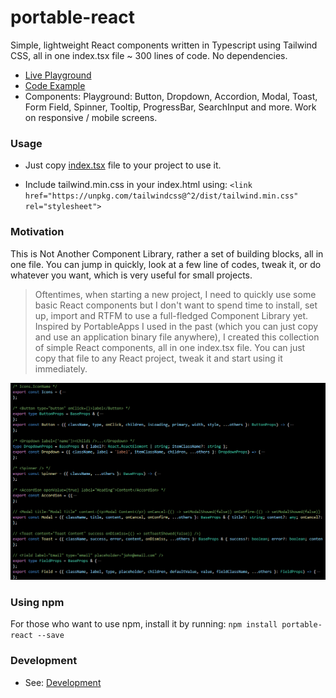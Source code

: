 # portable-react

Simple, lightweight React components written in Typescript using Tailwind CSS, all in one index.tsx file ~ 300 lines of code. No dependencies.

- [Live Playground](https://stackblitz.com/edit/portable-react-example?file=index.tsx)
- [Code Example](./portable-react/example/src/App.tsx)
- Components: Playground: Button, Dropdown, Accordion, Modal, Toast, Form Field, Spinner, Tooltip, ProgressBar, SearchInput and more. Work on responsive / mobile screens.

### Usage

- Just copy [index.tsx](./portable-react/src/index.tsx) file to your project to use it.

- Include tailwind.min.css in your index.html using: `<link href="https://unpkg.com/tailwindcss@^2/dist/tailwind.min.css" rel="stylesheet">`

### Motivation

This is Not Another Component Library, rather a set of building blocks, all in one file. You can jump in quickly, look at a few line of codes, tweak it, or do whatever you want, which is very useful for small projects.

> Oftentimes, when starting a new project, I need to quickly use some basic React components but I don't want to spend time to install, set up, import and RTFM to use a full-fledged Component Library yet. Inspired by PortableApps I used in the past (which you can just copy and use an application binary file anywhere), I created this collection of simple React components, all in one index.tsx file. You can just copy that file to any React project, tweak it and start using it immediately.
 

<img src="docs/all-in-one-file.png">

### Using npm

For those who want to use npm, install it by running: `npm install portable-react --save`

### Development

- See: [Development](docs/DEV.md)
